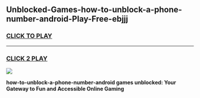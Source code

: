 
## Unblocked-Games-how-to-unblock-a-phone-number-android-Play-Free-ebjjj
<h3>
<a href="https://premium76.site?title=how-to-unblock-a-phone-number-android&ref=21A">CLICK TO PLAY</a></h3>
<hr>

<h3>
<a href="https://premium76.site?title=how-to-unblock-a-phone-number-android&ref=21A">CLICK 2 PLAY</a>
  
</h3>

<a href="https://premium76.site?title=how-to-unblock-a-phone-number-android&ref=21A"><img src="https://clearcache.store/games.png"></a>


**how-to-unblock-a-phone-number-android games unblocked: Your Gateway to Fun and Accessible Online Gaming**
